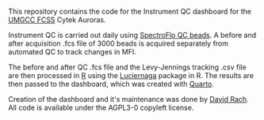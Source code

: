 This repository contains the code for the Instrument QC dashboard for the [UMGCC FCSS](https://www.medschool.umaryland.edu/cibr/core/umgccc_flow/) Cytek Auroras. 

Instrument QC is carried out daily using [SpectroFlo QC beads](https://cytekbio.com/products/spectroflo-qc-beads-2000-series?variant=11145972580388). A before and after acquisition .fcs file of 3000 beads is acquired separately from automated QC to track changes in MFI. 

The before and after QC .fcs file and the Levy-Jennings tracking .csv file are then processed in [R](https://www.r-project.org/) using the [Luciernaga](https://github.com/DavidRach/Luciernaga) package in R. 
The results are then passed to the dashboard, which was created with [Quarto](https://quarto.org/).

Creation of the dashboard and it's maintenance was done by [David Rach](https://github.com/DavidRach). All code is available under the AGPL3-0 copyleft license. 
